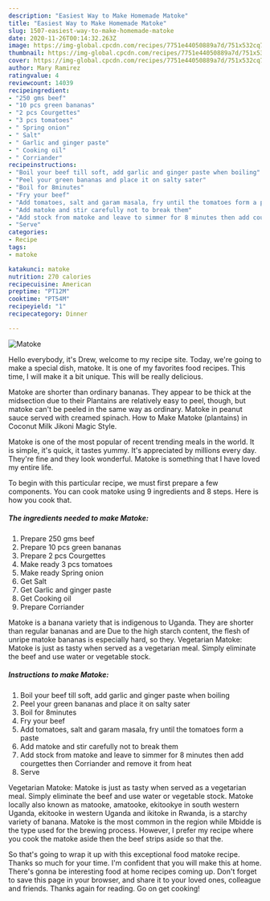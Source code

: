 ```yaml
---
description: "Easiest Way to Make Homemade Matoke"
title: "Easiest Way to Make Homemade Matoke"
slug: 1507-easiest-way-to-make-homemade-matoke
date: 2020-11-26T00:14:32.263Z
image: https://img-global.cpcdn.com/recipes/7751e44050889a7d/751x532cq70/matoke-recipe-main-photo.jpg
thumbnail: https://img-global.cpcdn.com/recipes/7751e44050889a7d/751x532cq70/matoke-recipe-main-photo.jpg
cover: https://img-global.cpcdn.com/recipes/7751e44050889a7d/751x532cq70/matoke-recipe-main-photo.jpg
author: Mary Ramirez
ratingvalue: 4
reviewcount: 14039
recipeingredient:
- "250 gms beef"
- "10 pcs green bananas"
- "2 pcs Courgettes"
- "3 pcs tomatoes"
- " Spring onion"
- " Salt"
- " Garlic and ginger paste"
- " Cooking oil"
- " Corriander"
recipeinstructions:
- "Boil your beef till soft, add garlic and ginger paste when boiling"
- "Peel your green bananas and place it on salty sater"
- "Boil for 8minutes"
- "Fry your beef"
- "Add tomatoes, salt and garam masala, fry until the tomatoes form a paste"
- "Add matoke and stir carefully not to break them"
- "Add stock from matoke and leave to simmer for 8 minutes then add courgettes then Corriander and remove it from heat"
- "Serve"
categories:
- Recipe
tags:
- matoke

katakunci: matoke 
nutrition: 270 calories
recipecuisine: American
preptime: "PT12M"
cooktime: "PT54M"
recipeyield: "1"
recipecategory: Dinner

---
```



![Matoke](https://img-global.cpcdn.com/recipes/7751e44050889a7d/751x532cq70/matoke-recipe-main-photo.jpg)

Hello everybody, it's Drew, welcome to my recipe site. Today, we're going to make a special dish, matoke. It is one of my favorites food recipes. This time, I will make it a bit unique. This will be really delicious.

Matoke are shorter than ordinary bananas. They appear to be thick at the midsection due to their Plantains are relatively easy to peel, though, but matoke can&#39;t be peeled in the same way as ordinary. Matoke in peanut sauce served with creamed spinach. How to Make Matoke (plantains) in Coconut Milk Jikoni Magic Style.

Matoke is one of the most popular of recent trending meals in the world. It is simple, it's quick, it tastes yummy. It's appreciated by millions every day. They're fine and they look wonderful. Matoke is something that I have loved my entire life.


To begin with this particular recipe, we must first prepare a few components. You can cook matoke using 9 ingredients and 8 steps. Here is how you cook that.

<!--inarticleads1-->

##### The ingredients needed to make Matoke:

1. Prepare 250 gms beef
1. Prepare 10 pcs green bananas
1. Prepare 2 pcs Courgettes
1. Make ready 3 pcs tomatoes
1. Make ready  Spring onion
1. Get  Salt
1. Get  Garlic and ginger paste
1. Get  Cooking oil
1. Prepare  Corriander


Matoke is a banana variety that is indigenous to Uganda. They are shorter than regular bananas and are Due to the high starch content, the flesh of unripe matoke bananas is especially hard, so they. Vegetarian Matoke: Matoke is just as tasty when served as a vegetarian meal. Simply eliminate the beef and use water or vegetable stock. 

<!--inarticleads2-->

##### Instructions to make Matoke:

1. Boil your beef till soft, add garlic and ginger paste when boiling
1. Peel your green bananas and place it on salty sater
1. Boil for 8minutes
1. Fry your beef
1. Add tomatoes, salt and garam masala, fry until the tomatoes form a paste
1. Add matoke and stir carefully not to break them
1. Add stock from matoke and leave to simmer for 8 minutes then add courgettes then Corriander and remove it from heat
1. Serve


Vegetarian Matoke: Matoke is just as tasty when served as a vegetarian meal. Simply eliminate the beef and use water or vegetable stock. Matoke locally also known as matooke, amatooke, ekitookye in south western Uganda, ekitooke in western Uganda and ikitoke in Rwanda, is a starchy variety of banana. Matoke is the most common in the region while Mbidde is the type used for the brewing process. However, I prefer my recipe where you cook the matoke aside then the beef strips aside so that the. 

So that's going to wrap it up with this exceptional food matoke recipe. Thanks so much for your time. I'm confident that you will make this at home. There's gonna be interesting food at home recipes coming up. Don't forget to save this page in your browser, and share it to your loved ones, colleague and friends. Thanks again for reading. Go on get cooking!
